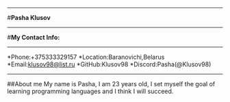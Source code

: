 ****
#**Pasha Klusov**
****
#**My Contact Info:**
****
*Phone:+375333329157
*Location:Baranovichi,Belarus
*Email:klusov98@list.ru
*GitHub:Klusov98
*Discord:Pasha(@Klusov98)
****
##About me
My name is Pasha, I am 23 years old, I set myself the goal of learning programming languages ​​and I think I will succeed.